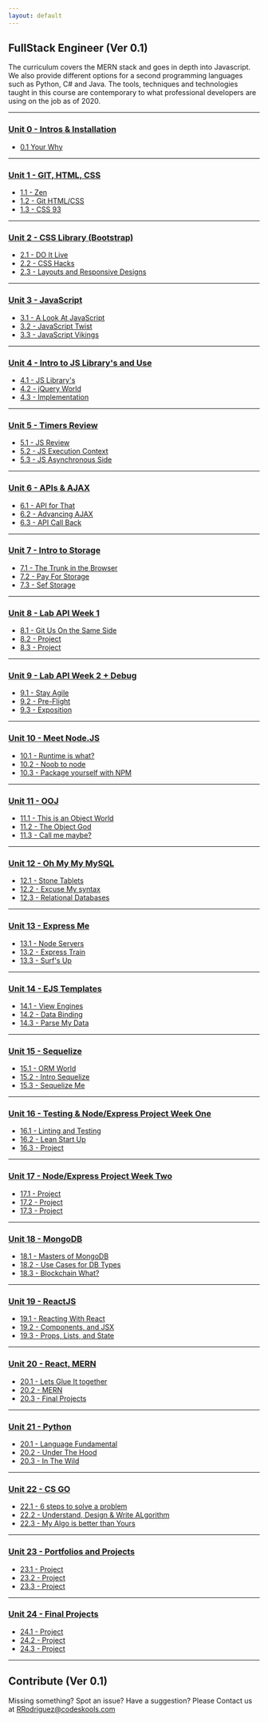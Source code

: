 ```yaml
---
layout: default
---
```


## FullStack Engineer (Ver 0.1)

The curriculum covers the MERN stack and goes in depth into Javascript. We also provide different options for a second programming languages such as Python, C# and Java. The tools, techniques and technologies taught in this course are contemporary to what professional developers are using on the job as of 2020. 

- - -

### [Unit 0 - Intros & Installation](comingsoon.md)

* [0.1 Your Why](comingsoon.md)

- - -

### [Unit 1 - GIT, HTML, CSS ](comingsoon.md)

* [1.1 - Zen](comingsoon.md) 
* [1.2 - Git HTML/CSS](comingsoon.md) 
* [1.3 - CSS 93](comingsoon.md) 

- - -

### [Unit 2 - CSS Library (Bootstrap)](comingsoon.md)

* [2.1 - DO It  Live](comingsoon.md) 
* [2.2 - CSS Hacks](comingsoon.md) 
* [2.3 - Layouts and Responsive Designs](comingsoon.md) 

- - -

### [Unit 3 - JavaScript](comingsoon.md)

* [3.1 - A Look At JavaScript](comingsoon.md) 
* [3.2 - JavaScript Twist](comingsoon.md) 
* [3.3 - JavaScript Vikings](comingsoon.md) 

- - -

### [Unit 4 - Intro to JS Library's and Use](comingsoon.md)

* [4.1 - JS Library's](comingsoon.md) 
* [4.2 - jQuery World](comingsoon.md) 
* [4.3 - Implementation](comingsoon.md)

- - -

### [Unit 5 - Timers Review](comingsoon.md)

* [5.1 - JS Review](comingsoon.md)
* [5.2 - JS Execution Context](comingsoon.md)
* [5.3 - JS Asynchronous Side](comingsoon.md)

- - -

### [Unit 6 - APIs & AJAX](comingsoon.md)

* [6.1 - API for That](comingsoon.md)
* [6.2 - Advancing AJAX](comingsoon.md) 
* [6.3 - API Call Back](comingsoon.md)

- - -

### [Unit 7 - Intro to Storage](07comingsoon.md)

* [7.1 - The Trunk in the Browser](comingsoon.md)
* [7.2 - Pay For Storage](comingsoon.md)
* [7.3 - Sef Storage](comingsoon.md)

- - -

### [Unit 8 - Lab API Week 1](comingsoon.md)

* [8.1 - Git Us On the Same Side](comingsoon.md) 
* [8.2 - Project](comingsoon.md)
* [8.3 - Project](08-Week/03-Day/03-Day-LessonPlan.md)

- - -

### [Unit 9 - Lab API Week 2 + Debug](comingsoon.md)

* [9.1 - Stay Agile](comingsoon.md)
* [9.2 - Pre-Flight](comingsoon.md)
* [9.3 - Exposition](comingsoon.md)

- - -

### [Unit 10 - Meet Node.JS](comingsoon.md)

* [10.1 - Runtime is what?](comingsoon.md) 
* [10.2 - Noob to node](comingsoon.md)
* [10.3 - Package yourself with NPM](comingsoon.md)

- - -

### [Unit 11 - OOJ](comingsoon.md)

* [11.1 - This is an Object World](comingsoon.md)
* [11.2 - The Object God](comingsoon.md)
* [11.3 - Call me maybe?](comingsoon.md)

- - -

### [Unit 12 - Oh My My MySQL](comingsoon.md)

* [12.1 - Stone Tablets](comingsoon.md)
* [12.2 - Excuse My syntax](comingsoon.md)
* [12.3 - Relational Databases](comingsoon.md)

- - -

### [Unit 13 - Express Me](comingsoon.md)

* [13.1 - Node Servers](comingsoon.md)
* [13.2 - Express Train](comingsoon.md) 
* [13.3 - Surf's Up](comingsoon.md)

- - -

### [Unit 14 - EJS Templates](comingsoon.md)

* [14.1 - View Engines](comingsoon.md)
* [14.2 - Data Binding](comingsoon.md)
* [14.3 - Parse My Data](comingsoon.md)

- - -

### [Unit 15 - Sequelize](15-Week)

* [15.1 - ORM World](comingsoon.md)
* [15.2 - Intro Sequelize](comingsoon.md)
* [15.3 - Sequelize Me](comingsoon.md)

- - -

### [Unit 16 - Testing & Node/Express Project Week One](16-Week)

* [16.1 - Linting and Testing](comingsoon.md)
* [16.2 - Lean Start Up](comingsoon.md)
* [16.3 - Project](comingsoon.md)

- - -

### [Unit 17 - Node/Express Project Week Two](17-Week)

* [17.1 - Project](comingsoon.md)
* [17.2 - Project](comingsoon.md)
* [17.3 - Project](comingsoon.md)

- - -

### [Unit 18 - MongoDB](18-Week)

* [18.1 - Masters of MongoDB](comingsoon.md) 
* [18.2 - Use Cases for DB Types](comingsoon.md)
* [18.3 - Blockchain What? ](comingsoon.md)

- - -

### [Unit 19 - ReactJS](19-Week)

* [19.1 - Reacting With React](comingsoon.md)
* [19.2 - Components, and JSX](comingsoon.md) 
* [19.3 - Props, Lists, and State](comingsoon.md)

- - -

### [Unit 20 - React, MERN](20-Week)

* [20.1 - Lets Glue It together](comingsoon.md)
* [20.2 - MERN](comingsoon.md) 
* [20.3 - Final Projects](comingsoon.md)

- - -

### [Unit 21 - Python](21-Week)
* [20.1 - Language Fundamental](comingsoon.md)
* [20.2 - Under The Hood](comingsoon.md)
* [20.3 - In The Wild](comingsoon.md)

- - -

### [Unit 22 - CS GO](22-Week)

* [22.1 - 6 steps to solve a problem](comingsoon.md)
* [22.2 - Understand, Design & Write ALgorithm](comingsoon.md)
* [22.3 - My Algo is better than Yours](comingsoon.md)

- - -

### [Unit 23 - Portfolios and Projects](23-Week)

* [23.1 - Project](comingsoon.md)
* [23.2 - Project](comingsoon.md)
* [23.3 - Project](comingsoon.md)

- - -

### [Unit 24 - Final Projects](24-Week)

* [24.1 - Project](comingsoon.md)
* [24.2 - Project](comingsoon.md)
* [24.3 - Project](comingsoon.md)

- - -

## Contribute (Ver 0.1)

Missing something? Spot an issue? Have a suggestion? Please Contact us at RRodriguez@codeskools.com

